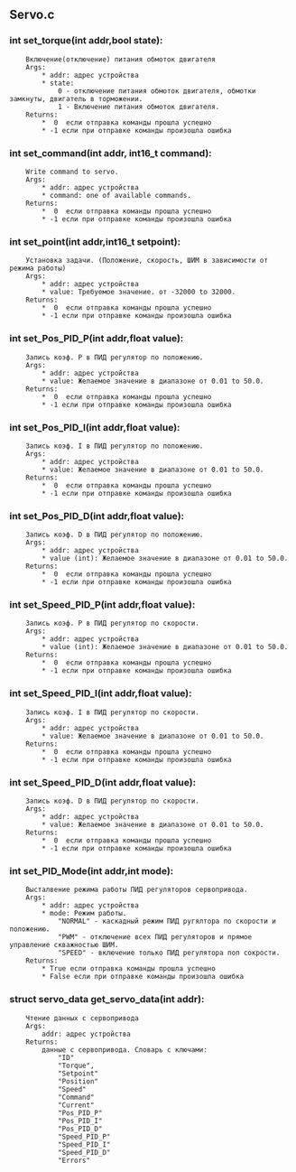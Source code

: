 Servo.c
-------

### int set_torque(int addr,bool state):
        Включение(отключение) питания обмоток двигателя
        Args:      
            * addr: адрес устройства            
            * state: 
                0 - отключение питания обмоток двигателя, обмотки замкнуты, двигатель в торможении. 
                1 - Включение питания обмоток двигателя. 
        Returns:
            *  0  если отправка команды прошла успешно
            * -1 если при отправке команды произошла ошибка


### int set_command(int addr, int16_t command):
        Write command to servo.
        Args:
            * addr: адрес устройства 
            * command: one of available commands. 
        Returns:
            *  0  если отправка команды прошла успешно
            * -1 если при отправке команды произошла ошибка


### int set_point(int addr,int16_t setpoint):
        Установка задачи. (Положение, скорость, ШИМ в зависимости от режима работы)
        Args:
            * addr: адрес устройства 
            * value: Требуемое значение. от -32000 to 32000. 
        Returns:
            *  0  если отправка команды прошла успешно
            * -1 если при отправке команды произошла ошибка


### int set_Pos_PID_P(int addr,float value):
        Запись коэф. P в ПИД регулятор по положению.
        Args:
            * addr: адрес устройства 
            * value: Желаемое значение в диапазоне от 0.01 to 50.0. 
        Returns:
            *  0  если отправка команды прошла успешно
            * -1 если при отправке команды произошла ошибка


### int set_Pos_PID_I(int addr,float value):
        Запись коэф. I в ПИД регулятор по положению.
        Args:
            * addr: адрес устройства 
            * value: Желаемое значение в диапазоне от 0.01 to 50.0. 
        Returns:
            *  0  если отправка команды прошла успешно
            * -1 если при отправке команды произошла ошибка


### int set_Pos_PID_D(int addr,float value):
        Запись коэф. D в ПИД регулятор по положению.
        Args:
            * addr: адрес устройства 
            * value (int): Желаемое значение в диапазоне от 0.01 to 50.0. 
        Returns:
            *  0  если отправка команды прошла успешно
            * -1 если при отправке команды произошла ошибка

  
### int set_Speed_PID_P(int addr,float value):
        Запись коэф. P в ПИД регулятор по скорости.
        Args:
            * addr: адрес устройства 
            * value (int): Желаемое значение в диапазоне от 0.01 to 50.0. 
        Returns:
            *  0  если отправка команды прошла успешно
            * -1 если при отправке команды произошла ошибка


### int set_Speed_PID_I(int addr,float value):
        Запись коэф. I в ПИД регулятор по скорости.
        Args:
            * addr: адрес устройства 
            * value: Желаемое значение в диапазоне от 0.01 to 50.0. 
        Returns:
            *  0  если отправка команды прошла успешно
            * -1 если при отправке команды произошла ошибка


### int set_Speed_PID_D(int addr,float value):
        Запись коэф. D в ПИД регулятор по скорости.
        Args:
            * addr: адрес устройства 
            * value: Желаемое значение в диапазоне от 0.01 to 50.0. 
        Returns:
            *  0  если отправка команды прошла успешно
            * -1 если при отправке команды произошла ошибка


### int set_PID_Mode(int addr,int mode):
        Высталвение режима работы ПИД регуляторов сервопривода.
        Args:
            * addr: адрес устройства 
            * mode: Режим работы.
                "NORMAL" - каскадный режим ПИД ругялтора по скорости и положению.
                "PWM" - отключение всех ПИД регуляторов и прямое управление скважностью ШИМ.
                "SPEED" - включение только ПИД регулятора поп сокрости.                  
        Returns:
            * True если отправка команды прошла успешно
            * False если при отправке команды произошла ошибка

 
### struct servo_data get_servo_data(int addr):
        Чтение данных с сервопривода
        Args:
            addr: адрес устройства 
        Returns:
            данные с сервопривода. Словарь с ключами:
                "ID"
                "Torque", 
                "Setpoint" 
                "Position" 
                "Speed" 
                "Command" 
                "Current" 
                "Pos_PID_P" 
                "Pos_PID_I" 
                "Pos_PID_D" 
                "Speed_PID_P" 
                "Speed_PID_I" 
                "Speed_PID_D" 
                "Errors"

